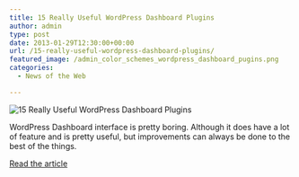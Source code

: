```yaml
---
title: 15 Really Useful WordPress Dashboard Plugins
author: admin
type: post
date: 2013-01-29T12:30:00+00:00
url: /15-really-useful-wordpress-dashboard-plugins/
featured_image: /admin_color_schemes_wordpress_dashboard_pugins.png
categories:
  - News of the Web

---
```

<img src="https://i0.wp.com/artatm.com/wp-content/uploads/2013/01/admin_color_schemes_wordpress_dashboard_pugins.png?w=700" alt="15 Really Useful WordPress Dashboard Plugins" data-recalc-dims="1" />

WordPress Dashboard interface is pretty boring. Although it does have a lot of feature and is pretty useful, but improvements can always be done to the best of the things.

<a href="http://artatm.com/2013/01/15-really-useful-wordpress-dashboard-plugins/" title="15 Really Useful WordPress Dashboard Plugins" target="_blank">Read the article</a>